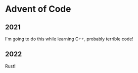 # Advent of Code

## 2021

I'm going to do this while learning C++, probably terrible code!

## 2022

Rust!
